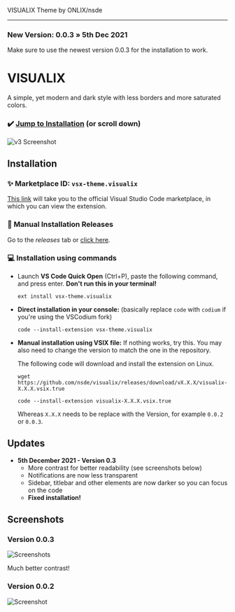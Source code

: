 VISUALIX Theme by ONLIX/nsde

***

### New Version: **0.0.3 » 5th Dec 2021**
Make sure to use the newest version 0.0.3 for the installation to work.

# VISUΛLIX
A simple, yet modern and dark style with less borders and more saturated colors.

### ✔️ [Jump to Installation](#installation) (or scroll down)

![v3 Screenshot](https://vscode-themes.nyc3.cdn.digitaloceanspaces.com/profiles/3Lndf7XpKagkcU1Wr466lnQkr4f1/BPGDJkkH-default.jpeg)

## Installation
### ✨ Marketplace ID: `vsx-theme.visualix`
[This link](https://marketplace.visualstudio.com/items?itemName=vsx-theme.visualix&ssr=false#overview) will take you to the official Visual Studio Code marketplace, in which you can view the extension.

### 📜 Manual Installation Releases
Go to the *releases* tab or [click here](https://github.com/nsde/visualix/releases).

### 💻 Installation using commands
- Launch **VS Code Quick Open** (Ctrl+P), paste the following command, and press enter.
  **Don't run this in your terminal!**
  ```
  ext install vsx-theme.visualix
  ```
- **Direct installation in your console:**
  (basically replace `code` with `codium` if you're using the VSCodium fork)
  ```
  code --install-extension vsx-theme.visualix
  ```
  
- **Manual installation using VSIX file:**
  If nothing works, try this. You may also need to change the version to match the one in the repository.
  
  The following code will download and install the extension on Linux.

  ```
  wget https://github.com/nsde/visualix/releases/download/vX.X.X/visualix-X.X.X.vsix.true

  code --install-extension visualix-X.X.X.vsix.true
  ```

  Whereas `X.X.X` needs to be replace with the Version, for example `0.0.2` or `0.0.3`.

## Updates
- **5th December 2021 - Version 0.3**
    - More contrast for better readability (see screenshots below)
    - Notifications are now less transparent
    - Sidebar, titlebar and other elements are now darker so you can focus on the code
    - **Fixed installation!**

## Screenshots
### Version 0.0.3
![Screenshots](https://vscode-themes.nyc3.cdn.digitaloceanspaces.com/profiles/3Lndf7XpKagkcU1Wr466lnQkr4f1/BPGDJkkH-commandPalette.jpeg)

Much better contrast!

### Version 0.0.2
![Screenshot](https://cdn.discordapp.com/attachments/870066876192026704/916826217951424522/pOvgCdAQ-commandPalette.png)